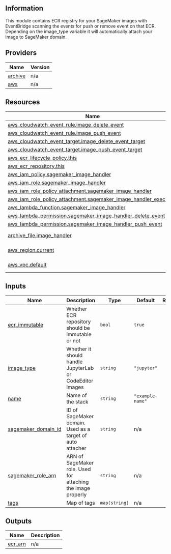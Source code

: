 ## Information

This module contains ECR registry for your SageMaker images with EventBridge scanning the events for push or remove event on that ECR. Depending on the image_type variable it will automatically attach your image to SageMaker domain.

## Providers

| Name | Version |
|------|---------|
| <a name="provider_archive"></a> [archive](#provider\_archive) | n/a |
| <a name="provider_aws"></a> [aws](#provider\_aws) | n/a |

## Resources

| Name | Type |
|------|------|
| [aws_cloudwatch_event_rule.image_delete_event](https://registry.terraform.io/providers/hashicorp/aws/latest/docs/resources/cloudwatch_event_rule) | resource |
| [aws_cloudwatch_event_rule.image_push_event](https://registry.terraform.io/providers/hashicorp/aws/latest/docs/resources/cloudwatch_event_rule) | resource |
| [aws_cloudwatch_event_target.image_delete_event_target](https://registry.terraform.io/providers/hashicorp/aws/latest/docs/resources/cloudwatch_event_target) | resource |
| [aws_cloudwatch_event_target.image_push_event_target](https://registry.terraform.io/providers/hashicorp/aws/latest/docs/resources/cloudwatch_event_target) | resource |
| [aws_ecr_lifecycle_policy.this](https://registry.terraform.io/providers/hashicorp/aws/latest/docs/resources/ecr_lifecycle_policy) | resource |
| [aws_ecr_repository.this](https://registry.terraform.io/providers/hashicorp/aws/latest/docs/resources/ecr_repository) | resource |
| [aws_iam_policy.sagemaker_image_handler](https://registry.terraform.io/providers/hashicorp/aws/latest/docs/resources/iam_policy) | resource |
| [aws_iam_role.sagemaker_image_handler](https://registry.terraform.io/providers/hashicorp/aws/latest/docs/resources/iam_role) | resource |
| [aws_iam_role_policy_attachment.sagemaker_image_handler](https://registry.terraform.io/providers/hashicorp/aws/latest/docs/resources/iam_role_policy_attachment) | resource |
| [aws_iam_role_policy_attachment.sagemaker_image_handler_execution](https://registry.terraform.io/providers/hashicorp/aws/latest/docs/resources/iam_role_policy_attachment) | resource |
| [aws_lambda_function.sagemaker_image_handler](https://registry.terraform.io/providers/hashicorp/aws/latest/docs/resources/lambda_function) | resource |
| [aws_lambda_permission.sagemaker_image_handler_delete_event](https://registry.terraform.io/providers/hashicorp/aws/latest/docs/resources/lambda_permission) | resource |
| [aws_lambda_permission.sagemaker_image_handler_push_event](https://registry.terraform.io/providers/hashicorp/aws/latest/docs/resources/lambda_permission) | resource |
| [archive_file.image_handler](https://registry.terraform.io/providers/hashicorp/archive/latest/docs/data-sources/file) | data source |
| [aws_region.current](https://registry.terraform.io/providers/hashicorp/aws/latest/docs/data-sources/region) | data source |
| [aws_vpc.default](https://registry.terraform.io/providers/hashicorp/aws/latest/docs/data-sources/vpc) | data source |

## Inputs

| Name | Description | Type | Default | Required |
|------|-------------|------|---------|:--------:|
| <a name="input_ecr_immutable"></a> [ecr\_immutable](#input\_ecr\_immutable) | Whether ECR repository should be immutable or not | `bool` | `true` | no |
| <a name="input_image_type"></a> [image\_type](#input\_image\_type) | Whether it should handle JupyterLab or CodeEditor images | `string` | `"jupyter"` | no |
| <a name="input_name"></a> [name](#input\_name) | Name of the stack | `string` | `"example-name"` | no |
| <a name="input_sagemaker_domain_id"></a> [sagemaker\_domain\_id](#input\_sagemaker\_domain\_id) | ID of SageMaker domain. Used as a target of auto attacher | `string` | n/a | yes |
| <a name="input_sagemaker_role_arn"></a> [sagemaker\_role\_arn](#input\_sagemaker\_role\_arn) | ARN of SageMaker role. Used for attaching the image properly | `string` | n/a | yes |
| <a name="input_tags"></a> [tags](#input\_tags) | Map of tags | `map(string)` | n/a | yes |

## Outputs

| Name | Description |
|------|-------------|
| <a name="output_ecr_arn"></a> [ecr\_arn](#output\_ecr\_arn) | n/a |
